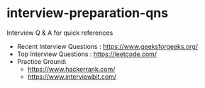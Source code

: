 # interview-preparation-qns
Interview Q &amp; A for quick references


- Recent Interview Questions : https://www.geeksforgeeks.org/
- Top Interview Questions : https://leetcode.com/
- Practice Ground: 
  - https://www.hackerrank.com/
  - https://www.interviewbit.com/

